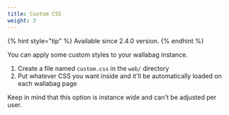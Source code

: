 ```yaml
---
title: Custom CSS
weight: 3
---
```


{% hint style="tip" %}
Available since 2.4.0 version.
{% endhint %}

You can apply some custom styles to your wallabag instance.

1. Create a file named `custom.css` in the `web/` directory
2. Put whatever CSS you want inside and it'll be automatically loaded on each wallabag page

Keep in mind that this option is instance wide and can't be adjusted per user.

